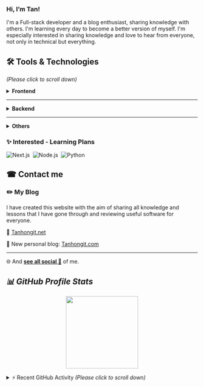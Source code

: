 ###  Hi, I’m Tan!

I'm a Full-stack developer and a blog enthusiast, sharing knowledge with others.
I'm learning every day to become a better version of myself. I'm especially interested in sharing knowledge and love to hear from everyone, not only in technical but everything.

## 🛠 Tools & Technologies

_(Please click to scroll down)_

<details>
    <summary><b>Frontend</b></summary>
    <p></p>
    <ul>
        <li>HTML, CSS</li>
        <ul>
            <li>SASS/LESS</li>
            <li>Bootstrap, Tailwind</li>
        </ul>
    </ul>
    <ul>
        <li>JavaScript</li>
        <ul>
            <li>Jquery</li>
            <li>VueJs</li>
        </ul>
    </ul>
    <ul>
        <li>I have a good time with Blogger(Blogspot) when I'm learning at hi school.</li>
    </ul>
</details>

<hr>

<details>
    <summary><b>Backend</b></summary>
    <p></p>
    <ul>
        <li>PHP</li>
        <ul>
            <li>
                Frameworks: Laravel, Yii
            </li>
            <li>
                Cms: Wordpress, Joomla
            </li>
        </ul>
    </ul>
    <ul>
        <li>Databases
        <ul>
            <li>
                MySQL, MariaDB
            </li>
            <li>Redis
            </li>
        </ul>
        </li>
    </ul>
</details>

<hr>

<details>
    <summary><b>Others</b></summary>
    <p></p>
    <ul>
        <li>IDE: PhpStorm, IntelliJ</li>
        <li>Text Editor: Visual Studio Code, Atom, Nano, Vim</li>
        <li>OS:</li>
        <ul>
            <li>
                Working: Linux - Ubuntu
            </li>
            <li>
                Gamming: Windows
            </li>
        </ul>
        <li>Work management tools: Notion, Slack, Jira, Trello</li>
        <li>Tools:</li>
        <ul>
            <li>
                Docker, Vagrant, Homestead, cPanel, XAMPP, WAMP
            </li>
            <li>
                Apache, NGINX
            </li>
            <li>
                Git/Github, Gitlab, Composer
            </li>
        </ul>
    </ul>
</details>

### ✨ Interested - Learning Plans

![Next.js](https://img.shields.io/badge/Next.js-001a33?style=flat&logo=Next.js)&nbsp;
![Node.js](https://img.shields.io/badge/Node.js-001a33?style=flat&logo=Node.js)&nbsp;
![Python](https://img.shields.io/badge/Python-001a33?style=flat&logo=Python)&nbsp;

## ☎ Contact me

### ✏️ My Blog

I have created this website with the aim of sharing all knowledge and lessons that I have gone through and reviewing useful software for everyone.

🌱 <a title="tanhongit" target="_blank" href="https://tanhongit.net">Tanhongit.net</a>

🔭 New personal blog: <a title="tanhongit" target="_blank" href="https://tanhongit.com">Tanhongit.com</a>
<br><hr>
🌐 And **[see all social 💬](https://tanhong.bio.link/)** of me.

## ***📊 GitHub Profile Stats***

<p align="center">
  <img height="190em" src="https://github-readme-stats-eight-theta.vercel.app/api?username=tanhongit&show_icons=true&count_private=true&theme=react&hide_border=true&bg_color=1F222E&title_color=F85D7F&icon_color=F8D866"/>
</p>

<details>
  <summary>⚡ Recent GitHub Activity <i>(Please click to scroll down)</i></summary>
    
  ### Activity Graph
  <img alt="Activity Graph" src="https://github-readme-activity-graph.cyclic.app/graph?username=tanhongit&custom_title=tanhongit's%20Contribution%20Graph&bg_color=1F222E&color=F8D866&line=F85D7F&point=FFFFFF&hide_border=true" />
  <br>
    
  ### Streak Statistics
  <img alt="Streak" src="https://github-readme-streak-stats.herokuapp.com/?user=tanhongit&theme=radical" data-url="https://github.com/DenverCoder1/github-readme-streak-stats"/>
  <br>
  
  ### Trophy Statistics
  <img alt="Trophy" src="https://github-profile-trophy.vercel.app/?username=tanhongit&theme=onedark" />
  <br>

  <p align="center">
    <a title="tanhongit" href="https://github.com/tanhongit"><img src="https://komarev.com/ghpvc/?username=tanhongit"></a>
  </p>
</details>

<!--
**TanHongIT/tanhongit** is a ✨ _special_ ✨ repository because its `README.md` (this file) appears on your GitHub profile.
https://simpleicons.org/
https://gitmee.netlify.app/
-->
